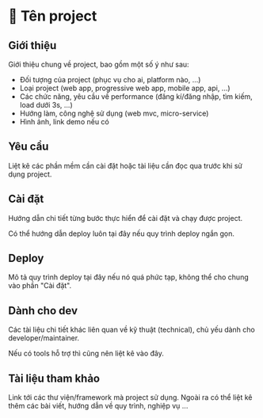 # 📄 Tên project

## Giới thiệu

Giới thiệu chung về project, bao gồm một số ý như sau:

- Đối tượng của project (phục vụ cho ai, platform nào, ...)
- Loại project (web app, progressive web app, mobile app, api, ...)
- Các chức năng, yêu cầu về performance (đăng kí/đăng nhập, tìm kiếm, load dưới 3s, ...)
- Hướng làm, công nghệ sử dụng (web mvc, micro-service)
- Hình ảnh, link demo nếu có

## Yêu cầu

Liệt kê các phần mềm cần cài đặt hoặc tài liệu cần đọc qua trước khi sử dụng project.

## Cài đặt

Hướng dẫn chi tiết từng bước thực hiển để cài đặt và chạy được project.

Có thể hướng dẫn deploy luôn tại đây nếu quy trình deploy ngắn gọn.

## Deploy

Mô tả quy trình deploy tại đây nếu nó quá phức tạp, không thể cho chung vào phần "Cài đặt".

## Dành cho dev

Các tài liệu chi tiết khác liên quan về kỹ thuật (technical), chủ yếu dành cho developer/maintainer.

Nếu có tools hỗ trợ thì cũng nên liệt kê vào đây.

## Tài liệu tham khảo

Link tới các thư viện/framework mà project sử dụng. Ngoài ra có thể liệt kê thêm các bài viết, hướng dẫn về quy trình, nghiệp vụ ...
